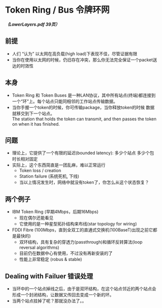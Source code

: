 # Token Ring / Bus 令牌环网
***（LowerLayers.pdf 39页）***

## 前提
* 人们 “认为” 以太网在高负载(high load)下表现不佳，尽管证据有限
* 当你在使用以太网的时候，仍旧存在冲突，那么你无法完全保证一个packet送达的时效性

## 本身
* Token Ring 和 Token Buses 是一种LAN协议，其中所有站点(终端)都连接到一个“环”上。每个站点只能同相邻的工作站点传输数据。  
* 当你手握一个token的时候，你可传输package，当你释放token的时候 数据就移交到下一个站点。  
The station that holds the token can transmit, and then passes the token on when it has finished.

## 问题
* 理论上，它提供了一个有限的延迟(bounded latency): 多少个站点 多少个包 时长相对固定
* 实际上，这个东西简直是一团乱麻，难以正常运行  
	* Token loss / creation 
	* Station failure (系统死机, 下线)
	* 当以上情况发生时，网络中就没有token了，你怎么从这个状态恢复？

## 两个例子
* IBM Token Ring (早期4Mbps，后期16Mbps)
	* 现在偶尔还能看见
	* 它使用的是一种星型拓扑结构来布线(star topology for wiring)
* FDDI Fibre (100Mbps，直到全双工的直通式交换机(100BaseT)出现之前它都是最快的)
	* 双环结构，具有复杂的穿透力(passthrough)和循环反转算法(loop reversal algorithms)
	* 目前仍在数据中心有使用，不过没有再新安装的了
	* 性能上非常稳定 (robus & stable)

## Dealing with Failuer 错误处理
* 当环中的一个站点掉线之后，由于是双环结构，在这个站点邻近的两个站点会形成一个封闭结构，让数据又传回去变成一个新的环。
* 当两个站点挂掉了呢？那就没办法了。。